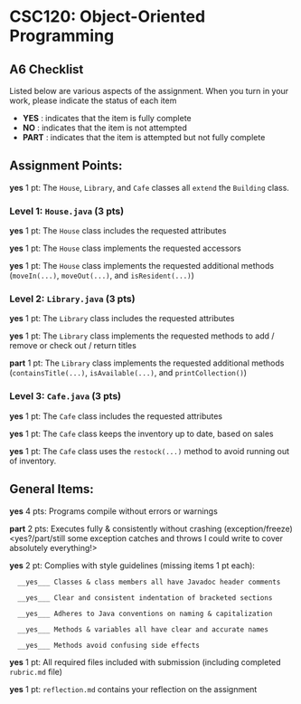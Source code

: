 # CSC120: Object-Oriented Programming
## A6 Checklist

Listed below are various aspects of the assignment.  When you turn in your work, please indicate the status of each item

- **YES** : indicates that the item is fully complete
- **NO** : indicates that the item is not attempted
- **PART** : indicates that the item is attempted but not fully complete


## Assignment Points:

__yes__ 1 pt: The `House`, `Library`, and `Cafe` classes all `extend` the `Building` class.

### Level 1: `House.java` (3 pts)

__yes__ 1 pt: The `House` class includes the requested attributes

__yes__ 1 pt: The `House` class implements the requested accessors

__yes__ 1 pt: The `House` class implements the requested additional methods (`moveIn(...)`, `moveOut(...)`, and `isResident(...)`)

### Level 2: `Library.java` (3 pts)

__yes__ 1 pt: The `Library` class includes the requested attributes

__yes__ 1 pt: The `Library` class implements the requested methods to add / remove or check out / return titles

__part__ 1 pt: The `Library` class implements the requested additional methods (`containsTitle(...)`, `isAvailable(...)`, and `printCollection()`)

### Level 3: `Cafe.java` (3 pts)

__yes__ 1 pt: The `Cafe` class includes the requested attributes

__yes__ 1 pt: The `Cafe` class keeps the inventory up to date, based on sales

__yes__ 1 pt: The `Cafe` class uses the `restock(...)` method to avoid running out of inventory.



## General Items:

__yes__ 4 pts: Programs compile without errors or warnings

__part__ 2 pts: Executes fully & consistently without crashing (exception/freeze)
<yes?/part/still some exception catches and throws I could write to cover absolutely everything!>

__yes__ 2 pt: Complies with style guidelines (missing items 1 pt each):

      __yes___ Classes & class members all have Javadoc header comments

      __yes___ Clear and consistent indentation of bracketed sections

      __yes___ Adheres to Java conventions on naming & capitalization

      __yes___ Methods & variables all have clear and accurate names

      __yes___ Methods avoid confusing side effects

__yes__ 1 pt: All required files included with submission (including completed `rubric.md` file)

__yes__ 1 pt: `reflection.md` contains your reflection on the assignment
